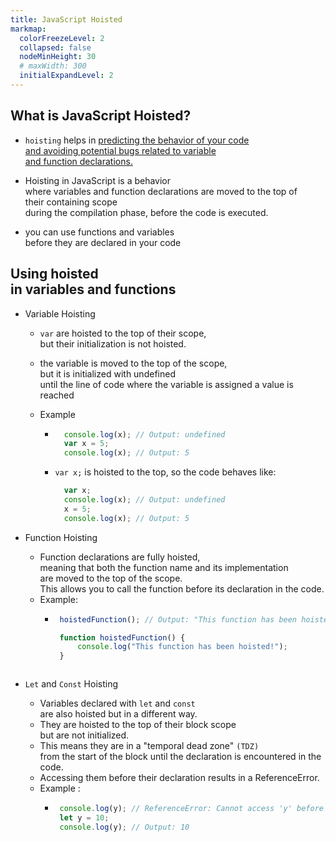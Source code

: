 ```yaml
---
title: JavaScript Hoisted
markmap: 
  colorFreezeLevel: 2 
  collapsed: false
  nodeMinHeight: 30
  # maxWidth: 300
  initialExpandLevel: 2
---
```


## What is JavaScript Hoisted?
- 
  `hoisting` helps in <ins>predicting the behavior of your code<br/> and avoiding potential bugs related to variable <br/>and function declarations.</ins>

- Hoisting in JavaScript is a behavior <br/>where variables and function declarations are moved to the top of <br/>their containing scope<br/> during the compilation phase, before the code is executed. 

- you can use functions and variables<br/>before they are declared in your code
  
## Using hoisted <br/>in variables and functions 
- Variable Hoisting
  - `var` are hoisted to the top of their scope, <br/>but their initialization is not hoisted.
  - the variable is moved to the top of the scope, <br/>but it is initialized with undefined <br/>until the line of code where the variable is assigned a value is reached
  - Example 

    -   ```javascript
          console.log(x); // Output: undefined
          var x = 5;
          console.log(x); // Output: 5
        ```
    -  `var x;` is hoisted to the top, so the code behaves like:

        ```javascript
          var x;
          console.log(x); // Output: undefined
          x = 5;
          console.log(x); // Output: 5
        ```

- Function Hoisting
  - Function declarations are fully hoisted, <br/>meaning that both the function name and its implementation <br/>are moved to the top of the scope. <br/>This allows you to call the function before its declaration in the code.
  - Example:
    -  ```javascript
        hoistedFunction(); // Output: "This function has been hoisted!"

        function hoistedFunction() {
            console.log("This function has been hoisted!");
        }
      ```
- `Let` and `Const` Hoisting
  - Variables declared with `let` and `const` <br/>are also hoisted but in a different way. 
  - They are hoisted to the top of their block scope <br/>but are not initialized. 
  - This means they are in a "temporal dead zone" `(TDZ)` <br/>from the start of the block until the declaration is encountered in the code. 
  - Accessing them before their declaration results in a ReferenceError.
  - Example :
    -  ```javascript
        console.log(y); // ReferenceError: Cannot access 'y' before initialization
        let y = 10;
        console.log(y); // Output: 10
      ```


